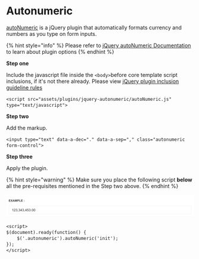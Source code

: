 # Autonumeric

[autoNumeric](http://www.decorplanit.com/plugin/) is a jQuery plugin that automatically formats currency and numbers as you type on form inputs.

{% hint style="info" %}
Please refer to [jQuery autoNumeric Documentation](http://www.decorplanit.com/plugin/) to learn about plugin options
{% endhint %}

**Step one**

Include the javascript file inside the `<body>`before core template script inclusions, if it's not there already. Please view [jQuery plugin inclusion guideline rules](http://pages.revox.io/dashboard/3.0.0/docs/partials/js_rules.html)

```markup
<script src="assets/plugins/jquery-autonumeric/autoNumeric.js" type="text/javascript">
```

**Step two**

Add the markup.

```markup
<input type="text" data-a-dec="." data-a-sep="," class="autonumeric form-control">
```

**Step three**

Apply the plugin.

{% hint style="warning" %}
Make sure you place the following script **below** all the pre-requisites mentioned in the Step two above.
{% endhint %}

![](../.gitbook/assets/screen-shot-2018-06-04-at-7.02.33-pm.png)

```markup
<script>
$(document).ready(function() {
    $('.autonumeric').autoNumeric('init');
});
</script>
```

